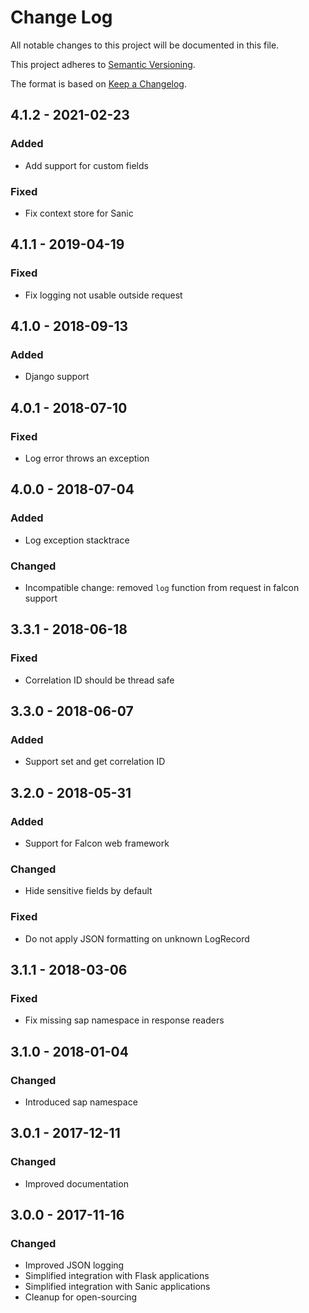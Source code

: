 # Change Log
All notable changes to this project will be documented in this file.

This project adheres to [Semantic Versioning](http://semver.org/).

The format is based on [Keep a Changelog](http://keepachangelog.com/).

## 4.1.2 - 2021-02-23

### Added

 - Add support for custom fields

### Fixed

 - Fix context store for Sanic


## 4.1.1 - 2019-04-19

### Fixed

 - Fix logging not usable outside request


## 4.1.0 - 2018-09-13

### Added

 - Django support


## 4.0.1 - 2018-07-10

### Fixed

 - Log error throws an exception

## 4.0.0 - 2018-07-04

### Added
 - Log exception stacktrace

### Changed
 - Incompatible change: removed `log` function from request in falcon support

## 3.3.1 - 2018-06-18

### Fixed
 - Correlation ID should be thread safe

## 3.3.0 - 2018-06-07

### Added
 - Support set and get correlation ID

## 3.2.0 - 2018-05-31

### Added
 - Support for Falcon web framework

### Changed
 - Hide sensitive fields by default

### Fixed
 - Do not apply JSON formatting on unknown LogRecord

## 3.1.1 - 2018-03-06

### Fixed
 - Fix missing sap namespace in response readers

## 3.1.0 - 2018-01-04

### Changed
 - Introduced sap namespace

## 3.0.1 - 2017-12-11

### Changed
 - Improved documentation

## 3.0.0 - 2017-11-16

### Changed
 - Improved JSON logging
 - Simplified integration with Flask applications
 - Simplified integration with Sanic applications
 - Cleanup for open-sourcing
